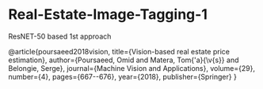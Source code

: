 # Real-Estate-Image-Tagging-1
ResNET-50 based 1st approach

@article{poursaeed2018vision,
  title={Vision-based real estate price estimation},
  author={Poursaeed, Omid and Matera, Tom{\'a}{\v{s}} and Belongie, Serge},
  journal={Machine Vision and Applications},
  volume={29},
  number={4},
  pages={667--676},
  year={2018},
  publisher={Springer}
}